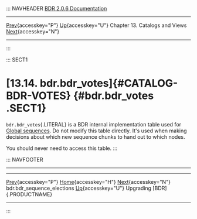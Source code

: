 ::: NAVHEADER
  [BDR 2.0.6 Documentation](index.md)                                                                                                                                 
  ----------------------------------------------------------------------------------------- ------------------------------------------ -------------------------------- -----------------------------------------------------
  [Prev](catalog-bdr-sequence-elections.md "bdr.bdr_sequence_elections"){accesskey="P"}   [Up](catalogs-views.md){accesskey="U"}    Chapter 13. Catalogs and Views    [Next](upgrade.md "Upgrading BDR"){accesskey="N"}

------------------------------------------------------------------------
:::

::: SECT1
# [13.14. bdr.bdr_votes]{#CATALOG-BDR-VOTES} {#bdr.bdr_votes .SECT1}

`bdr.bdr_votes`{.LITERAL} is a BDR internal implementation table used
for [Global sequences](global-sequences.md). Do not modify this table
directly. It\'s used when making decisions about which new sequence
chunks to hand out to which nodes.

You should never need to access this table.
:::

::: NAVFOOTER

------------------------------------------------------------------------

  ------------------------------------------------------------ ------------------------------------------ -------------------------------------
  [Prev](catalog-bdr-sequence-elections.md){accesskey="P"}       [Home](index.md){accesskey="H"}        [Next](upgrade.md){accesskey="N"}
  bdr.bdr_sequence_elections                                    [Up](catalogs-views.md){accesskey="U"}          Upgrading [BDR]{.PRODUCTNAME}
  ------------------------------------------------------------ ------------------------------------------ -------------------------------------
:::
